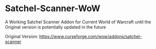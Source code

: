 # Satchel-Scanner-WoW
A Working Satchel Scanner Addon for Current World of Warcraft until the Original version is potentially updated in the future

Original Version: https://www.curseforge.com/wow/addons/satchel-scanner
